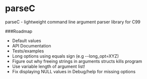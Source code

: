 # parseC
parseC - lightweight command line argument parser library for C99

###Roadmap
* Default values
* API Documentation
* Tests/examples
* Long options using equals sign (e.g --long_opt=XYZ)
* Figure out why freeing strings in arguments structs kills program
* Use variable length of argument list!
* Fix displaying NULL values in Debug/help for missing options
